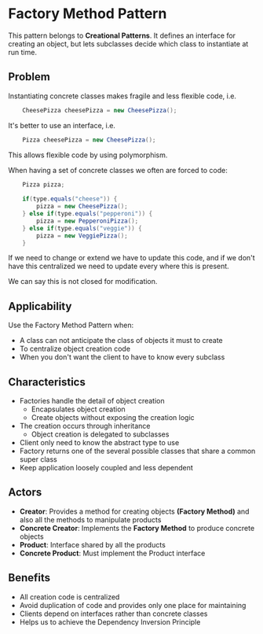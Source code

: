 # Factory Method Pattern
This pattern belongs to **Creational Patterns**. It defines an interface for creating an object, but
lets subclasses decide which class to instantiate at run time.


## Problem
Instantiating concrete classes makes fragile and less flexible code, i.e.
```java
    CheesePizza cheesePizza = new CheesePizza();
```

It's better to use an interface, i.e.
```java
    Pizza cheesePizza = new CheesePizza();
```
This allows flexible code by using polymorphism.

When having a set of concrete classes we often are forced to code:
```java
    Pizza pizza;
    
    if(type.equals("cheese")) {
        pizza = new CheesePizza();
    } else if(type.equals("pepperoni")) {
        pizza = new PepperoniPizza();
    } else if(type.equals("veggie")) {
        pizza = new VeggiePizza();
    }
```

If we need to change or extend we have to update this code, and if we don't have this centralized
we need to update every where this is present.

We can say this is not closed for modification.


## Applicability

Use the Factory Method Pattern when:

- A class can not anticipate the class of objects it must to create
- To centralize object creation code
- When you don't want the client to have to know every subclass


## Characteristics
- Factories handle the detail of object creation
  - Encapsulates object creation
  - Create objects without exposing the creation logic
- The creation occurs through inheritance
  - Object creation is delegated to subclasses
- Client only need to know the abstract type to use
- Factory returns one of the several possible classes that share a common super class
- Keep application loosely coupled and less dependent


## Actors
- **Creator**: Provides a method for creating objects **(Factory Method)** and also all the methods to manipulate products
- **Concrete Creator**: Implements the **Factory Method** to produce concrete objects
- **Product**: Interface shared by all the products
- **Concrete Product**: Must implement the Product interface

## Benefits
- All creation code is centralized
- Avoid duplication of code and provides only one place for maintaining
- Clients depend on interfaces rather than concrete classes
- Helps us to achieve the Dependency Inversion Principle



